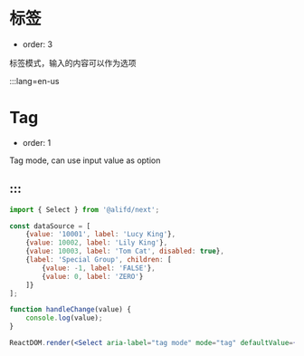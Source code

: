# 标签

- order: 3

标签模式，输入的内容可以作为选项

:::lang=en-us
# Tag

- order: 1

Tag mode, can use input value as option

:::
---

````jsx
import { Select } from '@alifd/next';

const dataSource = [
    {value: '10001', label: 'Lucy King'},
    {value: 10002, label: 'Lily King'},
    {value: 10003, label: 'Tom Cat', disabled: true},
    {label: 'Special Group', children: [
        {value: -1, label: 'FALSE'},
        {value: 0, label: 'ZERO'}
    ]}
];

function handleChange(value) {
    console.log(value);
}

ReactDOM.render(<Select aria-label="tag mode" mode="tag" defaultValue={['10001']} onChange={handleChange} dataSource={dataSource} style={{width: 300}} />, mountNode);
````
